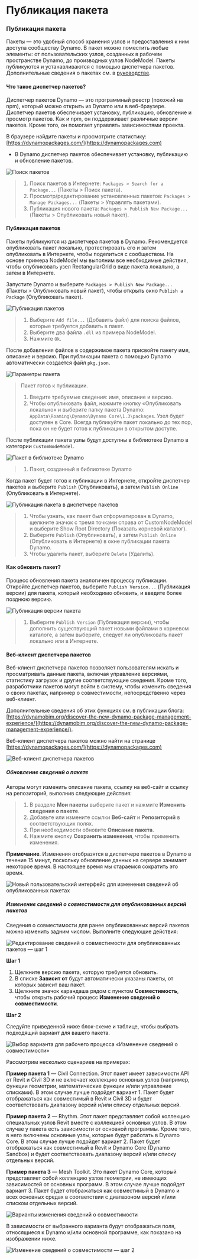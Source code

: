 # Публикация пакета

### Публикация пакета <a href="#publish-a-package" id="publish-a-package"></a>

Пакеты — это удобный способ хранения узлов и предоставления к ним доступа сообществу Dynamo. В пакет можно поместить любые элементы: от пользовательских узлов, созданных в рабочем пространстве Dynamo, до производных узлов NodeModel.  Пакеты публикуются и устанавливаются с помощью диспетчера пакетов. Дополнительные сведения о пакетах см. в [руководстве](https://primer2.dynamobim.org/6_custom_nodes_and_packages/6-2_packages/1-introduction).

#### Что такое диспетчер пакетов? <a href="#what-is-a-package-manager" id="what-is-a-package-manager"></a>

Диспетчер пакетов Dynamo — это программный реестр (похожий на npm), который можно открыть из Dynamo или в веб-браузере. Диспетчер пакетов обеспечивает установку, публикацию, обновление и просмотр пакетов. Как и npm, он поддерживает различные версии пакетов. Кроме того, он помогает управлять зависимостями проекта.

В браузере найдите пакеты и просмотрите статистику: [https://dynamopackages.com/](https://dynamopackages.com)

* В Dynamo диспетчер пакетов обеспечивает установку, публикацию и обновление пакетов.

![Поиск пакетов](images/dynamopackagemanager.jpg)

> 1. Поиск пакетов в Интернете: `Packages > Search for a Package...` (Пакеты > Поиск пакета).
> 2. Просмотр/редактирование установленных пакетов: `Packages > Manage Packages...` (Пакеты > Управлять пакетами).
> 3. Публикация нового пакета: `Packages > Publish New Package...` (Пакеты > Опубликовать новый пакет).

#### Публикация пакетов <a href="#publishing-a-package" id="publishing-a-package"></a>

Пакеты публикуются из диспетчера пакетов в Dynamo. Рекомендуется опубликовать пакет локально, протестировать его и затем опубликовать в Интернете, чтобы поделиться с сообществом. На основе примера NodeModel мы выполним все необходимые действия, чтобы опубликовать узел RectangularGrid в виде пакета локально, а затем в Интернете.

Запустите Dynamo и выберите `Packages > Publish New Package...` (Пакеты > Опубликовать новый пакет), чтобы открыть окно `Publish a Package` (Опубликовать пакет).

![Публикация пакетов](images/dyn-publish-package-add-files.jpg)

> 1. Выберите `Add file...` (Добавить файл) для поиска файлов, которые требуется добавить в пакет.
> 2. Выберите два файла `.dll` из примера NodeModel.
> 3. Нажмите `Ok`.

После добавления файлов в содержимое пакета присвойте пакету имя, описание и версию. При публикации пакета с помощью Dynamo автоматически создается файл `pkg.json`.

![Параметры пакета](images/dyn-publish-package.jpg)

> Пакет готов к публикации.
>
> 1. Введите требуемые сведения: имя, описание и версию.
> 2. Чтобы опубликовать файл, нажмите кнопку «Опубликовать локально» и выберите папку пакета Dynamo: `AppData\Roaming\Dynamo\Dynamo Core\1.3\packages`. Узел будет доступен в Core. Всегда публикуйте пакет локально до тех пор, пока он не будет готов к публикации в открытом доступе.

После публикации пакета узлы будут доступны в библиотеке Dynamo в категории `CustomNodeModel`.

![Пакет в библиотеке Dynamo](images/dyn-publish-package-library.jpg)

> 1. Пакет, созданный в библиотеке Dynamo

Когда пакет будет готов к публикации в Интернете, откройте диспетчер пакетов и выберите `Publish` (Опубликовать), а затем `Publish Online` (Опубликовать в Интернете).

![Публикация пакета в диспетчере пакетов](images/dyn-publish-package-directory.jpg)

> 1. Чтобы узнать, как пакет был отформатирован в Dynamo, щелкните значок с тремя точками справа от CustomNodeModel и выберите Show Root Directory (Показать корневой каталог).
> 2. Выберите `Publish` (Опубликовать), а затем `Publish Online` (Опубликовать в Интернете) в окне публикации пакета Dynamo.
> 3. Чтобы удалить пакет, выберите `Delete` (Удалить).

#### Как обновить пакет? <a href="#how-do-i-update-a-package" id="how-do-i-update-a-package"></a>

Процесс обновления пакета аналогичен процессу публикации. Откройте диспетчер пакетов, выберите `Publish Version...` (Публикация версии) для пакета, который необходимо обновить, и введите более позднюю версию.

![Публикация версии пакета](images/dyn-publish-package-version.jpg)

> 1. Выберите `Publish Version` (Публикация версии), чтобы дополнить существующий пакет новыми файлами в корневом каталоге, а затем выберите, следует ли опубликовать пакет локально или в Интернете.

#### Веб-клиент диспетчера пакетов <a href="#package-manager-web-client" id="package-manager-web-client"></a>

Веб-клиент диспетчера пакетов позволяет пользователям искать и просматривать данные пакета, включая управление версиями, статистику загрузок и другие соответствующие сведения. Кроме того, разработчики пакетов могут войти в систему, чтобы изменить сведения о своих пакетах, например о совместимости, непосредственно через веб-клиент.

Дополнительные сведения об этих функциях см. в публикации блога: [https://dynamobim.org/discover-the-new-dynamo-package-management-experience/](https://dynamobim.org/discover-the-new-dynamo-package-management-experience/).

Веб-клиент диспетчера пакетов можно найти на странице [https://dynamopackages.com/](https://dynamopackages.com)

![Веб-клиент диспетчера пакетов](images/packagemanager-browser.jpg)

##### Обновление сведений о пакете

Авторы могут изменить описание пакета, ссылку на веб-сайт и ссылку на репозиторий, выполнив следующие действия:  

> 1. В разделе **Мои пакеты** выберите пакет и нажмите **Изменить сведения о пакете**.  
> 2. Добавьте или измените ссылки **Веб-сайт** и **Репозиторий** в соответствующих полях.  
> 3. При необходимости обновите **Описание пакета**.  
> 4. Нажмите кнопку **Сохранить изменения**, чтобы применить изменения.  

 **Примечание**. Изменения отобразятся в диспетчере пакетов в Dynamo в течение 15 минут, поскольку обновление данных на сервере занимает некоторое время. В настоящее время мы стараемся сократить это время.  

 ![Новый пользовательский интерфейс для изменения сведений об опубликованных пакетах](images/Package-Manager_Image_5.png)

##### Изменение сведений о совместимости для опубликованных версий пакетов  

Сведения о совместимости для ранее опубликованных версий пакетов можно изменить задним числом. Выполните следующие действия:  

![Редактирование сведений о совместимости для опубликованных пакетов — шаг 1](images/Package-Manager_Image_6.png)

**Шаг 1**  

1. Щелкните версию пакета, которую требуется обновить.  
2. В списке **Зависит от** будут автоматически указаны пакеты, от которых зависит ваш пакет.  
3. Щелкните значок карандаша рядом с пунктом **Совместимость**, чтобы открыть рабочий процесс **Изменение сведений о совместимости**.  

**Шаг 2**  

Следуйте приведенной ниже блок-схеме и таблице, чтобы выбрать подходящий вариант для вашего пакета.

![Выбор варианта для рабочего процесса «Изменение сведений о совместимости»](images/Package-Manager_Image_7.png)

Рассмотрим несколько сценариев на примерах:

**Пример пакета 1** — Civil Connection. Этот пакет имеет зависимости API от Revit и Civil 3D и не включает коллекцию основных узлов (например, функции геометрии, математические функции и/или управление списками). В этом случае лучше подойдет вариант 1. Пакет будет отображаться как совместимый в Revit и Civil 3D и будет соответствовать диапазону версий и/или списку отдельных версий.

**Пример пакета 2** — Rhythm. Этот пакет представляет собой коллекцию специальных узлов Revit вместе с коллекцией основных узлов. В этом случае у пакета есть зависимости от основной программы. Кроме того, в него включены основные узлы, которые будут работать в Dynamo Core. В этом случае лучше подойдет вариант 2. Пакет будет отображаться как совместимый в Revit и Dynamo Core (Dynamo Sandbox) и будет соответствовать диапазону версий и/или списку отдельных версий.

**Пример пакета 3** — Mesh Toolkit. Это пакет Dynamo Core, который представляет собой коллекцию узлов геометрии, не имеющих зависимостей от основных программ. В этом случае лучше подойдет вариант 3. Пакет будет отображаться как совместимый в Dynamo и всех основных средах в соответствии с диапазоном версий и/или списком отдельных версий.

![Варианты изменения сведений о совместимости](images/Package-Manager_Image_8.png)

В зависимости от выбранного варианта будут отображаться поля, относящиеся к Dynamo и/или основной программе, как показано на изображении ниже.

![Изменение сведений о совместимости — шаг 2](images/Package-Manager_Image_9.png)